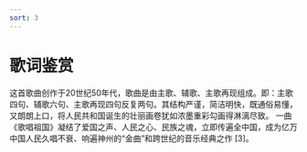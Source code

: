 ```yaml
---
sort: 3
---
```


# 歌词鉴赏 
这首歌曲创作于20世纪50年代，歌曲是由主歌、辅歌、主歌再现组成。即：主歌四句、辅歌六句、主歌再现四句反复两句。其结构严谨，简洁明快，既通俗易懂，又朗朗上口，将人民共和国诞生的壮丽画卷犹如浓墨重彩勾画得淋漓尽致。
一曲《歌唱祖国》凝结了爱国之声、人民之心、民族之魂，立即传遍全中国，成为亿万中国人民久唱不衰、响遍神州的“金曲”和跨世纪的音乐经典之作 [3]。

